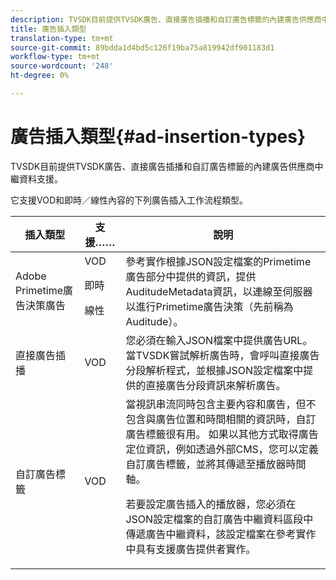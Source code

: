 ```yaml
---
description: TVSDK目前提供TVSDK廣告、直接廣告插播和自訂廣告標籤的內建廣告供應商中繼資料支援。
title: 廣告插入類型
translation-type: tm+mt
source-git-commit: 89bdda1d4bd5c126f19ba75a819942df901183d1
workflow-type: tm+mt
source-wordcount: '248'
ht-degree: 0%

---
```



# 廣告插入類型{#ad-insertion-types}

TVSDK目前提供TVSDK廣告、直接廣告插播和自訂廣告標籤的內建廣告供應商中繼資料支援。

它支援VOD和即時／線性內容的下列廣告插入工作流程類型。

<table id="table_1C3A659BDDB7453CA953A103045FCA01"> 
 <thead> 
  <tr> 
   <th colname="col1" class="entry"> 插入類型 </th> 
   <th colname="col2" class="entry"> 支援…… </th> 
   <th colname="col3" class="entry"> 說明 </th> 
  </tr>
 </thead>
 <tbody> 
  <tr> 
   <td colname="col1"> Adobe Primetime廣告決策廣告 </td> 
   <td colname="col2">VOD <p>即時 </p> <p>線性 </p> </td> 
   <td colname="col3">參考實作根據JSON設定檔案</a>的Primetime廣告部分</a>中提供的資訊，提供<span class="codeph"> AuditudeMetadata</span>資訊，以連線至伺服器以進行Primetime廣告決策（先前稱為Auditude）。 </td> 
  </tr> 
  <tr> 
   <td colname="col1"> 直接廣告插播 </td> 
   <td colname="col2"> VOD </td> 
   <td colname="col3">您必須在輸入JSON檔案中提供廣告URL。 當TVSDK嘗試解析廣告時，會呼叫直接廣告分段解析程式，並根據JSON設定檔案</a>中提供的直接廣告分段資訊來解析廣告。 </td> 
  </tr> 
  <tr> 
   <td colname="col1"> 自訂廣告標籤 </td> 
   <td colname="col2"> VOD </td> 
   <td colname="col3">當視訊串流同時包含主要內容和廣告，但不包含與廣告位置和時間相關的資訊時，自訂廣告標籤很有用。 如果以其他方式取得廣告定位資訊，例如透過外部CMS，您可以定義自訂廣告標籤，並將其傳遞至播放器時間軸。 <p>若要設定廣告插入的播放器，您必須在JSON設定檔案</a>的自訂廣告中繼資料區段中傳遞廣告中繼資料，該設定檔案在參考實作中具有支援廣告提供者實作。 </p> </td>
  </tr>
 </tbody>
</table>